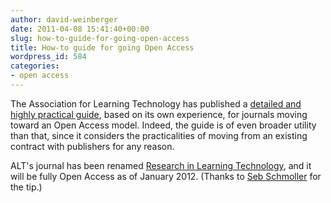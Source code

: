 ```yaml
---
author: david-weinberger
date: 2011-04-08 15:41:40+00:00
slug: how-to-guide-for-going-open-access
title: How-to guide for going Open Access
wordpress_id: 584
categories:
- open access
---
```


The Association for Learning Technology has published a [detailed and highly practical guide](http://repository.alt.ac.uk/887/), based on its own experience, for journals moving toward an Open Access model.  Indeed, the guide is of even broader utility than that, since it considers the practicalities of moving from an existing contract with publishers for any reason.

ALT's journal has been renamed [Research in Learning Technology](http://www.tandf.co.uk/journals/titles/09687769.asp), and it will be fully Open Access as of January 2012. (Thanks to [Seb Schmoller](http://www.schmoller.net/) for the tip.)
